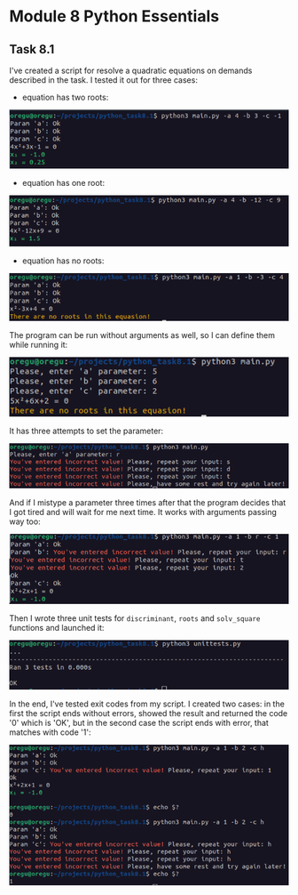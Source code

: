 # Module 8 Python Essentials

## Task 8.1

I've created a script for resolve a quadratic equations on demands described in the task. I tested it out for three cases: 
 - equation has two roots:
 
![resolving an equation with two roots](./images/1.png?raw=true)

 - equation has one root:
 
![resolving an equation with one root](./images/2.png?raw=true)

 - equation has no roots:
 
![resolving an equation with no roots](./images/3.png?raw=true)

The program can be run without arguments as well, so I can define them while running it:

![resolving an equation with sequential argument passing](./images/4.png?raw=true)

It has three attempts to set the parameter:

![setting parameter with invalid data](./images/5.png?raw=true)

And if I mistype a parameter three times after that the program decides that I got tired and will wait for me next time. It works with arguments passing way too:

![setting parameter with invalid data through arguments](./images/6.png?raw=true)

Then I wrote three unit tests for `discriminant`, `roots` and `solv_square` functions and launched it:

![running unit tests](./images/7.png?raw=true)

In the end, I've tested exit codes from my script. I created two cases: in the first the script ends without errors, showed the result and returned the code '0' which is 'OK', but in the second case the script ends with error, that matches with code '1':

![testing exit codes in two cases](./images/8.png?raw=true)

